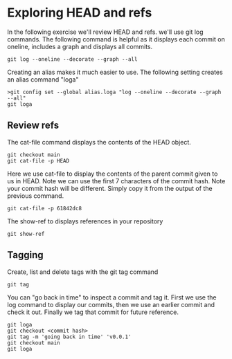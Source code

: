 # Exploring HEAD and refs

In the following exercise we'll review HEAD and refs. we'll use git log commands. The following command is helpful as it displays each commit on oneline, includes a graph and displays all commits.

```
git log --oneline --decorate --graph --all
```
Creating an alias makes it much easier to use. The following setting creates an alias command "loga"
```
>git config set --global alias.loga "log --oneline --decorate --graph --all"    
git loga
```

## Review refs
The cat-file command displays the contents of the HEAD object.

```
git checkout main
git cat-file -p HEAD
```
Here we use cat-file to display the contents of the parent commit given to us in HEAD. Note we can use the first 7 characters of the commit hash. Note your commit hash will be different. Simply copy it from the output of the previous command.
```
git cat-file -p 61842dc8
```
The show-ref to displays references in your repository
```
git show-ref
```

## Tagging

Create, list and delete tags with the git tag command

```
git tag
```

You can "go back in time" to inspect a commit and tag it. First we use the log command to display our commits, then we use an earlier commit and check it out. Finally we tag that commit for future reference.

```
git loga
git checkout <commit hash>
git tag -m 'going back in time' 'v0.0.1'
git checkout main
git loga
```


